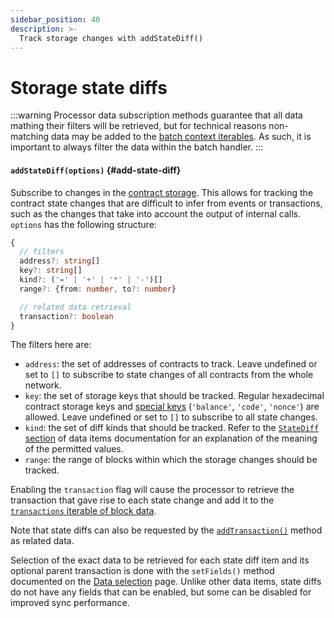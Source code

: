 ```yaml
---
sidebar_position: 40
description: >-
  Track storage changes with addStateDiff()
---
```


# Storage state diffs

:::warning
Processor data subscription methods guarantee that all data mathing their filters will be retrieved, but for technical reasons non-matching data may be added to the [batch context iterables](/evm-indexing/context-interfaces/#blockdata). As such, it is important to always filter the data within the batch handler.
:::

[//]: # (???? Consider replacing the coinsbench link with something else. The article is good, but I'm not sure it's a good idea to use it here.)

#### `addStateDiff(options)` {#add-state-diff}

Subscribe to changes in the [contract storage](https://coinsbench.com/solidity-layout-and-access-of-storage-variables-simply-explained-1ce964d7c738). This allows for tracking the contract state changes that are difficult to infer from events or transactions, such as the changes that take into account the output of internal calls. `options` has the following structure:
```typescript
{
  // filters
  address?: string[]
  key?: string[]
  kind?: ('=' | '+' | '*' | '-')[]
  range?: {from: number, to?: number}

  // related data retrieval
  transaction?: boolean
}
```
The filters here are:
+ `address`: the set of addresses of contracts to track. Leave undefined or set to `[]` to subscribe to state changes of all contracts from the whole network.
+ `key`: the set of storage keys that should be tracked. Regular hexadecimal contract storage keys and [special keys](/evm-indexing/context-interfaces/#statediff) (`'balance'`, `'code'`, `'nonce'`) are allowed. Leave undefined or set to `[]` to subscribe to all state changes.
+ `kind`: the set of diff kinds that should be tracked. Refer to the [`StateDiff` section](/evm-indexing/context-interfaces/#statediff) of data items documentation for an explanation of the meaning of the permitted values.
+ `range`: the range of blocks within which the storage changes should be tracked.

Enabling the `transaction` flag will cause the processor to retrieve the transaction that gave rise to each state change and add it to the [`transactions` iterable of block data](/evm-indexing/context-interfaces/#blockdata).

Note that state diffs can also be requested by the [`addTransaction()`](../transactions) method as related data.

[//]: # (???? Check whether the final version adds the transaction to the items, too)
[//]: # (???? Check that the statement about all fields being disable-only for state diffs still holds in the final version)

Selection of the exact data to be retrieved for each state diff item and its optional parent transaction is done with the `setFields()` method documented on the [Data selection](../data-selection) page. Unlike other data items, state diffs do not have any fields that can be enabled, but some can be disabled for improved sync performance.

[//]: # (!!!! Add example)
